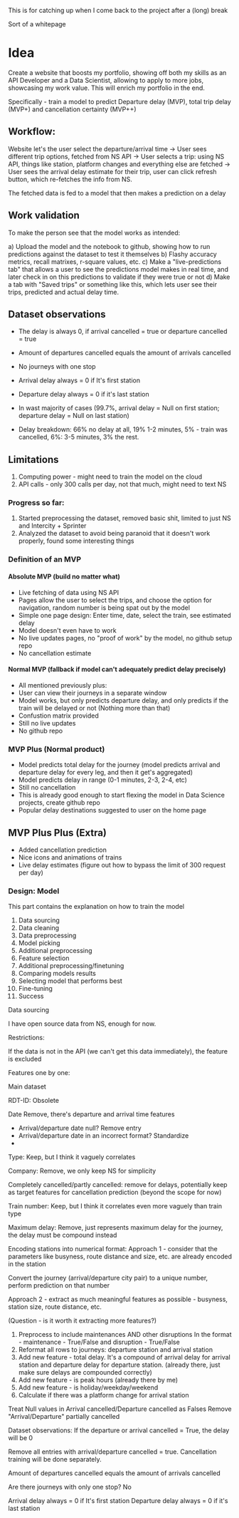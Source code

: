 This is for catching up when I come back to the project after a (long) break

Sort of a whitepage

# Idea

Create a website that boosts my portfolio, showing off both my skills as an API Developer and a Data Scientist, allowing to apply to more jobs, showcasing my work value. This will enrich my portfolio in the end.

Specifically - train a model to predict Departure delay (MVP), total trip delay (MVP+) and cancellation certainty (MVP++)

## Workflow:

Website let's the user select the departure/arrival time -> User sees different trip options, fetched from NS API -> User selects a trip: using NS API, things like station, platform changes and everything else are fetched -> User sees the arrival delay estimate for their trip, user can click refresh button, which re-fetches the info from NS. 

The fetched data is fed to a model that then makes a prediction on a delay

## Work validation

To make the person see that the model works as intended:

a) Upload the model and the notebook to github, showing how to run predictions against the dataset to test it themselves
b) Flashy accuracy metrics, recall matrixes, r-square values, etc.
c) Make a "live-predictions tab" that allows a user to see the predictions model makes in real time, and later check in on this predictions to validate if they were true or not
d) Make a tab with "Saved trips" or something like this, which lets user see their trips, predicted and actual delay time.

## Dataset observations

- The delay is always 0, if arrival cancelled = true or departure cancelled = true

- Amount of departures cancelled equals the amount of arrivals cancelled

- No journeys with one stop

- Arrival delay always = 0 if It's first station
- Departure delay always = 0 if it's last station

- In wast majority of cases (99.7%, arrival delay = Null on first station; departure delay = Null on last station)
- Delay breakdown: 66% no delay at all, 19% 1-2 minutes, 5% - train was cancelled, 6%: 3-5 minutes, 3% the rest.

## Limitations

1) Computing power - might need to train the model on the cloud
2) API calls - only 300 calls per day, not that much, might need to text NS

### Progress so far:

1) Started preprocessing the dataset, removed basic shit, limited to just NS and Intercity + Sprinter
2) Analyzed the dataset to avoid being paranoid that it doesn't work properly, found some interesting things

### Definition of an MVP

#### Absolute MVP (build no matter what)
- Live fetching of data using NS API
- Pages allow the user to select the trips, and choose the option for navigation, random number is being spat out by the model
- Simple one page design: Enter time, date, select the train, see estimated delay
- Model doesn't even have to work
- No live updates pages, no "proof of work" by the model, no github setup repo
- No cancellation estimate

#### Normal MVP (fallback if model can't adequately predict delay precisely)

- All mentioned previously plus:
- User can view their journeys in a separate window
- Model works, but only predicts departure delay, and only predicts if the train will be delayed or not (Nothing more than that)
- Confustion matrix provided
- Still no live updates
- No github repo

### MVP Plus (Normal product)

- Model predicts total delay for the journey (model predicts arrival and departure delay for every leg, and then it get's aggregated)
- Model predicts delay in range (0-1 minutes, 2-3, 2-4, etc)
- Still no cancellation
- This is already good enough to start flexing the model in Data Science projects, create github repo
- Popular delay destinations suggested to user on the home page

## MVP Plus Plus (Extra)

- Added cancellation prediction
- Nice icons and animations of trains
- Live delay estimates (figure out how to bypass the limit of 300 request per day)



### Design: Model
This part contains the explanation on how to train the model

1) Data sourcing
2) Data cleaning
3) Data preprocessing
4) Model picking
5) Additional preprocessing
6) Feature selection
7) Additional preprocessing/finetuning
8) Comparing models results
9) Selecting model that performs best
10) Fine-tuning 
11) Success

Data sourcing

I have open source data from NS, enough for now.

Restrictions:

If the data is not in the API (we can't get this data immediately), the feature is excluded

Features one by one:

Main dataset

RDT-ID:
Obsolete

Date
Remove, there's departure and arrival time features
- Arrival/departure date null? Remove entry
- Arrival/departure date in an incorrect format? Standardize
- 

Type:
Keep, but I think it vaguely correlates

Company:
Remove, we only keep NS for simplicity

Completely cancelled/partly cancelled: 
remove for delays, potentially keep as target features for cancellation prediction (beyond the scope for now)

Train number:
Keep, but I think it correlates even more vaguely than train type

Maximum delay:
Remove, just represents maximum delay for the journey, the delay must be compound instead 

Encoding stations into numerical format:
Approach 1 - consider that the parameters like busyness, route distance and size, etc. are already encoded in the station

Convert the journey (arrival/departure city pair) to a unique number, perform prediction on that number

Approach 2 - extract as much meaningful features as possible - busyness, station size, route distance, etc.

(Question - is it worth it extracting more features?)

1) Preprocess to include maintenances AND other disruptions
In the format - maintenance - True/False and disruption - True/False
2) Reformat all rows to journeys: departure station and arrival station
3) Add new feature - total delay. It's a compound of arrival delay for arrival station and departure delay for departure station. (already there, just make sure delays are compounded correctly)
4) Add new feature - is peak hours (already there by me)
5) Add new feature - is holiday/weekday/weekend
6) Calculate if there was a platform change for arrival station


Treat Null values in Arrival cancelled/Departure cancelled as Falses
Remove "Arrival/Departure" partially cancelled

Dataset observations:
If the departure or arrival cancelled = True, the delay will be 0

Remove all entries with arrival/departure cancelled = true. Cancellation training will be done separately.

Amount of departures cancelled equals the amount of arrivals cancelled

Are there journeys with only one stop? No

Arrival delay always = 0 if It's first station
Departure delay always = 0 if it's last station


